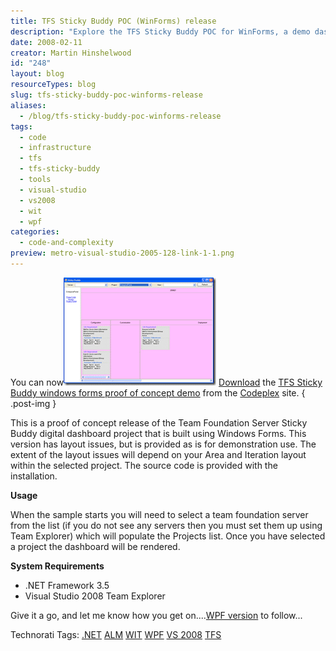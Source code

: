 ```yaml
---
title: TFS Sticky Buddy POC (WinForms) release
description: "Explore the TFS Sticky Buddy POC for WinForms, a demo dashboard for Team Foundation Server. Download now to enhance your project management experience!"
date: 2008-02-11
creator: Martin Hinshelwood
id: "248"
layout: blog
resourceTypes: blog
slug: tfs-sticky-buddy-poc-winforms-release
aliases:
  - /blog/tfs-sticky-buddy-poc-winforms-release
tags:
  - code
  - infrastructure
  - tfs
  - tfs-sticky-buddy
  - tools
  - visual-studio
  - vs2008
  - wit
  - wpf
categories:
  - code-and-complexity
preview: metro-visual-studio-2005-128-link-1-1.png
---
```


You can now[![image](images/TFSStickyBuddyPOCWinFormsrelease_8960-image_thumb-2-2.png)](http://blog.hinshelwood.com/files/2011/05/GWB-WindowsLiveWriter-TFSStickyBuddyPOCWinFormsrelease_8960-image_2.png) [Download](https://www.codeplex.com/Release/ProjectReleases.aspx?ProjectName=TFSStickyBuddy&ReleaseId=10639 "TFS Sticky Buddy POC (WinForms) release") the [TFS Sticky Buddy windows forms proof of concept demo](http://www.codeplex.com/TFSStickyBuddy/Release/ProjectReleases.aspx "Codeplex RDdotNet TFS Sticky Buddy latest release") from the [Codeplex](http://www.codeplex.com/TFSStickyBuddy "Codeplex RDdotNet TFS Sticky Buddy project") site.
{ .post-img }

This is a proof of concept release of the Team Foundation Server Sticky Buddy digital dashboard project that is built using Windows Forms. This version has layout issues, but is provided as is for demonstration use. The extent of the layout issues will depend on your Area and Iteration layout within the selected project. The source code is provided with the installation.

**Usage**

When the sample starts you will need to select a team foundation server from the list (if you do not see any servers then you must set them up using Team Explorer) which will populate the Projects list. Once you have selected a project the dashboard will be rendered.

**System Requirements**

- .NET Framework 3.5
- Visual Studio 2008 Team Explorer

Give it a go, and let me know how you get on....[WPF version](http://hinshelwood.com/archive/2008/02/11/tfs-sticky-buddy-poc-wpf-release.aspx "TFS Sticky Buddy POC (WPF) release") to follow...

Technorati Tags: [.NET](http://technorati.com/tags/.NET) [ALM](http://technorati.com/tags/ALM) [WIT](http://technorati.com/tags/WIT) [WPF](http://technorati.com/tags/WPF) [VS 2008](http://technorati.com/tags/VS+2008) [TFS](http://technorati.com/tags/TFS)
